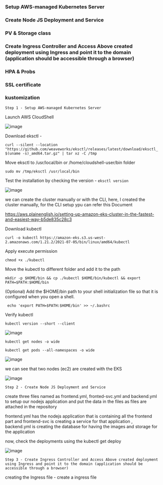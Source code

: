 ### Setup AWS-managed Kubernetes Server
### Create Node JS Deployment and Service
### PV & Storage class
### Create Ingress Controller and Access Above created deployment using Ingress and point it to the domain (application should be accessible through a browser) 
### HPA & Probs
### SSL certificate
### kustomization

``` Step 1 - Setup AWS-managed Kubernetes Server ```

Launch AWS CloudShell 

![image](https://user-images.githubusercontent.com/67600604/183015507-63ab72d2-7233-4357-87d8-d5528d365b35.png)

Download eksctl - 

``` curl --silent --location "https://github.com/weaveworks/eksctl/releases/latest/download/eksctl_$(uname -s)_amd64.tar.gz" | tar xz -C /tmp ```

Move eksctl to /usr/local/bin or /home/cloudshell-user/bin folder

``` sudo mv /tmp/eksctl /usr/local/bin ```

Test the installation by checking the version - ```eksctl version```

![image](https://user-images.githubusercontent.com/67600604/183016814-58c676fb-274d-4dfb-9a65-02d2ebc8ec24.png)

we can create the cluster manually or with the CLI, here, I created the cluster manually, for the CLI setup ypu can refer this Document 

https://aws.plainenglish.io/setting-up-amazon-eks-cluster-in-the-fastest-and-easiest-way-b5de835c28c3

Download kubectl

```curl -o kubectl https://amazon-eks.s3.us-west-2.amazonaws.com/1.21.2/2021-07-05/bin/linux/amd64/kubectl ```

Apply execute permission

```chmod +x ./kubectl```

Move the kubectl to different folder and add it to the path

```mkdir -p $HOME/bin && cp ./kubectl $HOME/bin/kubectl && export PATH=$PATH:$HOME/bin```

(Optional) Add the $HOME/bin path to your shell initialization file so that it is configured when you open a shell.

``` echo 'export PATH=$PATH:$HOME/bin' >> ~/.bashrc```

Verify kubectl

``` kubectl version --short --client ```

![image](https://user-images.githubusercontent.com/67600604/183017660-84f87b44-e1ab-42ff-9289-f113ba4f713d.png)

``` kubectl get nodes -o wide ```

``` kubectl get pods --all-namespaces -o wide ``` 

![image](https://user-images.githubusercontent.com/67600604/183017829-5bf17771-7ac1-44dd-b358-d859cdf14533.png)

we can see that two nodes (ec2) are created with the EKS

![image](https://user-images.githubusercontent.com/67600604/183345106-fae0c127-effc-437c-a975-b9af00f352b1.png)

``` Step 2 - Create Node JS Deployment and Service ```

create three files named as frontend.yml, fronted-svc.yml and backend.yml to setup our nodejs application and put the data in the files as files are attached in the repository

frontend.yml has the nodejs application that is containing all the frontend part and frontend-svc is creating a service for that application , backend.yml is creating the database for having the images and storage for the application

now, check the deployments using  the kubectl get deploy

![image](https://user-images.githubusercontent.com/67600604/183345827-55defc63-cc53-4488-92a5-f277bb058475.png)

``` Step 3 - Create Ingress Controller and Access Above created deployment using Ingress and point it to the domain (application should be accessible through a browser) ```

creating the Ingress file - create a ingress file 
